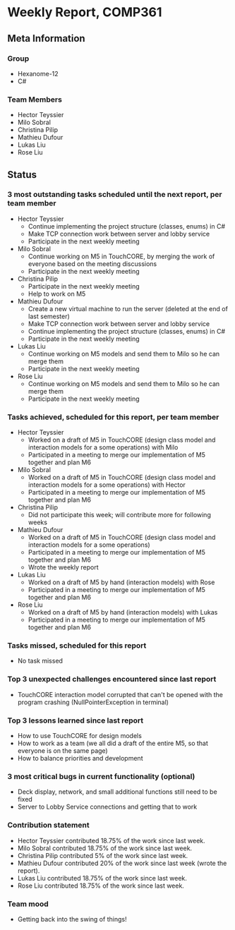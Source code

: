 # Weekly Report, COMP361

## Meta Information

### Group

 * Hexanome-12
 * C#

### Team Members
 * Hector Teyssier
 * Milo Sobral
 * Christina Pilip
 * Mathieu Dufour
 * Lukas Liu
 * Rose Liu

## Status

### 3 most outstanding tasks scheduled until the next report, per team member

* Hector Teyssier
  * Continue implementing the project structure (classes, enums) in C#
  * Make TCP connection work between server and lobby service
  * Participate in the next weekly meeting
* Milo Sobral
  * Continue working on M5 in TouchCORE, by merging the work of everyone based on the meeting discussions
  * Participate in the next weekly meeting
* Christina Pilip
  * Participate in the next weekly meeting
  * Help to work on M5
* Mathieu Dufour
  * Create a new virtual machine to run the server (deleted at the end of last semester)
  * Make TCP connection work between server and lobby service
  * Continue implementing the project structure (classes, enums) in C#
  * Participate in the next weekly meeting
* Lukas Liu
  * Continue working on M5 models and send them to Milo so he can merge them
  * Participate in the next weekly meeting
* Rose Liu
  * Continue working on M5 models and send them to Milo so he can merge them
  * Participate in the next weekly meeting

### Tasks achieved, scheduled for this report, per team member

* Hector Teyssier
  * Worked on a draft of M5 in TouchCORE (design class model and interaction models for a some operations) with Milo
  * Participated in a meeting to merge our implementation of M5 together and plan M6
* Milo Sobral
  * Worked on a draft of M5 in TouchCORE (design class model and interaction models for a some operations) with Hector
  * Participated in a meeting to merge our implementation of M5 together and plan M6
* Christina Pilip
  * Did not participate this week; will contribute more for following weeks
* Mathieu Dufour
  * Worked on a draft of M5 in TouchCORE (design class model and interaction models for a some operations)
  * Participated in a meeting to merge our implementation of M5 together and plan M6
  * Wrote the weekly report
* Lukas Liu
  * Worked on a draft of M5 by hand (interaction models) with Rose
  * Participated in a meeting to merge our implementation of M5 together and plan M6
* Rose Liu
  * Worked on a draft of M5 by hand (interaction models) with Lukas
  * Participated in a meeting to merge our implementation of M5 together and plan M6

### Tasks missed, scheduled for this report
 * No task missed

### Top 3 unexpected challenges encountered since last report
 * TouchCORE interaction model corrupted that can't be opened with the program crashing (NullPointerException in terminal) 

### Top 3 lessons learned since last report
 * How to use TouchCORE for design models
 * How to work as a team (we all did a draft of the entire M5, so that everyone is on the same page)
 * How to balance priorities and development

### 3 most critical bugs in current functionality (optional)
 * Deck display, network, and small additional functions still need to be fixed
 * Server to Lobby Service connections and getting that to work

### Contribution statement

 * Hector Teyssier contributed 18.75% of the work since last week. 
 * Milo Sobral contributed 18.75% of the work since last week. 
 * Christina Pilip contributed 5% of the work since last week.
 * Mathieu Dufour contributed 20% of the work since last week (wrote the report).
 * Lukas Liu contributed 18.75% of the work since last week. 
 * Rose Liu contributed 18.75% of the work since last week. 

### Team mood
 * Getting back into the swing of things!
